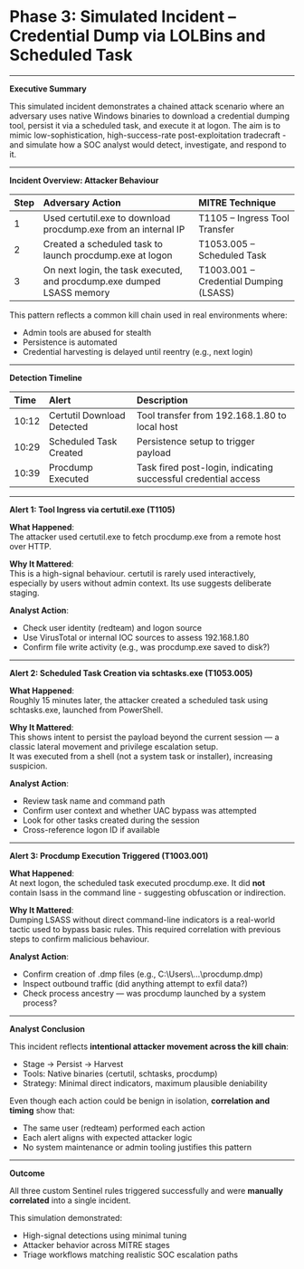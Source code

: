 # **Phase 3: Simulated Incident – Credential Dump via LOLBins and Scheduled Task**

---

**Executive Summary**

This simulated incident demonstrates a chained attack scenario where an adversary uses native Windows binaries to download a credential dumping tool, persist it via a scheduled task, and execute it at logon. The aim is to mimic low-sophistication, high-success-rate post-exploitation tradecraft - and simulate how a SOC analyst would detect, investigate, and respond to it.

---

**Incident Overview: Attacker Behaviour**

| Step | Adversary Action | MITRE Technique |
| :---- | :---- | :---- |
| 1 | Used certutil.exe to download procdump.exe from an internal IP | T1105 – Ingress Tool Transfer |
| 2 | Created a scheduled task to launch procdump.exe at logon | T1053.005 – Scheduled Task |
| 3 | On next login, the task executed, and procdump.exe dumped LSASS memory | T1003.001 – Credential Dumping (LSASS) |

This pattern reflects a common kill chain used in real environments where:

* Admin tools are abused for stealth  
* Persistence is automated  
* Credential harvesting is delayed until reentry (e.g., next login)

---

**Detection Timeline**

| Time | Alert | Description |
| :---- | :---- | :---- |
| 10:12 | Certutil Download Detected | Tool transfer from 192.168.1.80 to local host |
| 10:29 | Scheduled Task Created | Persistence setup to trigger payload |
| 10:39 | Procdump Executed | Task fired post-login, indicating successful credential access |

---

**Alert 1: Tool Ingress via certutil.exe (T1105)**

**What Happened**:  
 The attacker used certutil.exe to fetch procdump.exe from a remote host over HTTP.

**Why It Mattered**:  
 This is a high-signal behaviour. certutil is rarely used interactively, especially by users without admin context. Its use suggests deliberate staging.

**Analyst Action**:

* Check user identity (redteam) and logon source  
* Use VirusTotal or internal IOC sources to assess 192.168.1.80  
* Confirm file write activity (e.g., was procdump.exe saved to disk?)

---

**Alert 2: Scheduled Task Creation via schtasks.exe (T1053.005)**

**What Happened**:  
 Roughly 15 minutes later, the attacker created a scheduled task using schtasks.exe, launched from PowerShell.

**Why It Mattered**:  
 This shows intent to persist the payload beyond the current session — a classic lateral movement and privilege escalation setup.  
 It was executed from a shell (not a system task or installer), increasing suspicion.

**Analyst Action**:

* Review task name and command path  
* Confirm user context and whether UAC bypass was attempted  
* Look for other tasks created during the session  
* Cross-reference logon ID if available

---

**Alert 3: Procdump Execution Triggered (T1003.001)**

**What Happened**:  
 At next logon, the scheduled task executed procdump.exe. It did **not** contain lsass in the command line - suggesting obfuscation or indirection.

**Why It Mattered**:  
 Dumping LSASS without direct command-line indicators is a real-world tactic used to bypass basic rules. This required correlation with previous steps to confirm malicious behaviour.

**Analyst Action**:

* Confirm creation of .dmp files (e.g., C:\\Users\\...\\procdump.dmp)  
* Inspect outbound traffic (did anything attempt to exfil data?)  
* Check process ancestry — was procdump launched by a system process?

---

**Analyst Conclusion**

This incident reflects **intentional attacker movement across the kill chain**:

* Stage → Persist → Harvest  
* Tools: Native binaries (certutil, schtasks, procdump)  
* Strategy: Minimal direct indicators, maximum plausible deniability

Even though each action could be benign in isolation, **correlation and timing** show that:

* The same user (redteam) performed each action  
* Each alert aligns with expected attacker logic  
* No system maintenance or admin tooling justifies this pattern

---

**Outcome**

All three custom Sentinel rules triggered successfully and were **manually correlated** into a single incident.

This simulation demonstrated:

* High-signal detections using minimal tuning  
* Attacker behavior across MITRE stages  
* Triage workflows matching realistic SOC escalation paths

 
